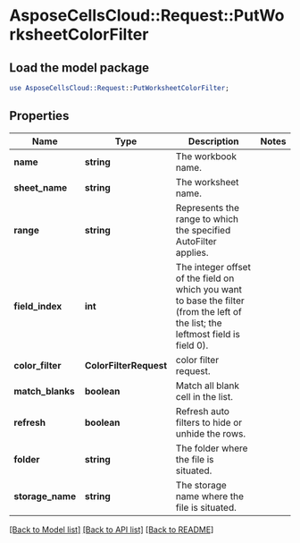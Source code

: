 # AsposeCellsCloud::Request::PutWorksheetColorFilter 

## Load the model package
```perl
use AsposeCellsCloud::Request::PutWorksheetColorFilter;
```

## Properties
Name | Type | Description | Notes
------------ | ------------- | ------------- | -------------
**name** | **string** | The workbook name. |
**sheet_name** | **string** | The worksheet name. |
**range** | **string** | Represents the range to which the specified AutoFilter applies. |
**field_index** | **int** | The integer offset of the field on which you want to base the filter (from the left of the list; the leftmost field is field 0). |
**color_filter** | **ColorFilterRequest** | color filter request. |
**match_blanks** | **boolean** | Match all blank cell in the list. |
**refresh** | **boolean** | Refresh auto filters to hide or unhide the rows. |
**folder** | **string** | The folder where the file is situated. |
**storage_name** | **string** | The storage name where the file is situated. |  

[[Back to Model list]](../README.md#documentation-for-requests) [[Back to API list]](../README.md#documentation-for-api-endpoints) [[Back to README]](../README.md)

